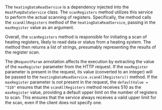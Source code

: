 The `heatingDataReadService` is a dependency injected into the `HeatPumpDataService` class. The `scanRegisters` method utilizes this service to perform the actual scanning of registers. Specifically, the method calls the `scanAllRegisters` method of the `heatingDataReadService`, passing in the `maxRegister` value as an argument.

Overall, the `scanRegisters` method is responsible for initiating a scan of heating registers, likely to read data or status from a heating system.  The method then returns a list of strings, presumably representing the results of the register scan.

The `@RequestParam` annotation affects the execution by extracting the value of the `maxRegister` parameter from the HTTP request. If the `maxRegister` parameter is present in the request, its value (converted to an integer) will be passed to the `heatingDataReadService.scanAllRegisters()` method. If the `maxRegister` parameter is *not* present in the request, the `defaultValue = "510"` ensures that the `scanAllRegisters` method receives 510 as the `maxRegister` value, providing a default upper limit on the number of registers to scan.  This ensures that the service always receives a valid upper limit for the scan, even if the client does not specify one.